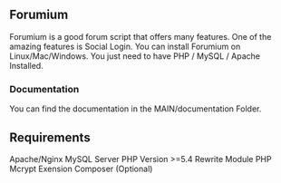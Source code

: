 ## Forumium

Forumium is a good forum script that offers many features. One of the amazing features is Social Login. You can install Forumium on Linux/Mac/Windows. You just need to have PHP / MySQL / Apache Installed.

### Documentation

You can find the documentation in the MAIN/documentation Folder.

## Requirements

Apache/Nginx
MySQL Server
PHP Version >=5.4
Rewrite Module
PHP Mcrypt Exension
Composer (Optional)